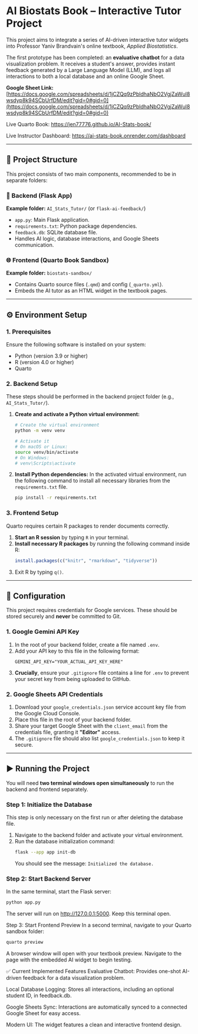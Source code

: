 # AI Biostats Book – Interactive Tutor Project

This project aims to integrate a series of AI-driven interactive tutor widgets into Professor Yaniv Brandvain's online textbook, *Applied Biostatistics*.

The first prototype has been completed: an **evaluative chatbot** for a data visualization problem. It receives a student's answer, provides instant feedback generated by a Large Language Model (LLM), and logs all interactions to both a local database and an online Google Sheet.

**Google Sheet Link:** [https://docs.google.com/spreadsheets/d/1jCZQq9zPbldhaNbO2VgjZaWul8wsdyp8k94SCbUrfDM/edit?gid=0#gid=0](https://docs.google.com/spreadsheets/d/1jCZQq9zPbldhaNbO2VgjZaWul8wsdyp8k94SCbUrfDM/edit?gid=0#gid=0)

Live Quarto Book: https://jen77776.github.io/AI-Stats-book/

Live Instructor Dashboard: https://ai-stats-book.onrender.com/dashboard

---

## 📁 Project Structure

This project consists of two main components, recommended to be in separate folders:

### 🔧 Backend (Flask App)

**Example folder:** `AI_Stats_Tutor/` (or `flask-ai-feedback/`)

- `app.py`: Main Flask application.
- `requirements.txt`: Python package dependencies.
- `feedback.db`: SQLite database file.
- Handles AI logic, database interactions, and Google Sheets communication.

### 🌐 Frontend (Quarto Book Sandbox)

**Example folder:** `biostats-sandbox/`

- Contains Quarto source files (`.qmd`) and config (`_quarto.yml`).
- Embeds the AI tutor as an HTML widget in the textbook pages.

---

## ⚙️ Environment Setup

### 1. Prerequisites

Ensure the following software is installed on your system:

- Python (version 3.9 or higher)
- R (version 4.0 or higher)
- Quarto

### 2. Backend Setup

These steps should be performed in the backend project folder (e.g., `AI_Stats_Tutor/`).

1.  **Create and activate a Python virtual environment:**
    ```bash
    # Create the virtual environment
    python -m venv venv

    # Activate it
    # On macOS or Linux:
    source venv/bin/activate
    # On Windows:
    # venv\Scripts\activate
    ```

2.  **Install Python dependencies:**
    In the activated virtual environment, run the following command to install all necessary libraries from the `requirements.txt` file.
    ```bash
    pip install -r requirements.txt
    ```

### 3. Frontend Setup

Quarto requires certain R packages to render documents correctly.

1.  **Start an R session** by typing `R` in your terminal.
2.  **Install necessary R packages** by running the following command inside R:
    ```r
    install.packages(c("knitr", "rmarkdown", "tidyverse"))
    ```
3.  Exit R by typing `q()`.

---

## 🔐 Configuration

This project requires credentials for Google services. These should be stored securely and **never** be committed to Git.

### 1. Google Gemini API Key
1.  In the root of your backend folder, create a file named `.env`.
2.  Add your API key to this file in the following format:
    ```
    GEMINI_API_KEY="YOUR_ACTUAL_API_KEY_HERE"
    ```
3.  **Crucially**, ensure your `.gitignore` file contains a line for `.env` to prevent your secret key from being uploaded to GitHub.

### 2. Google Sheets API Credentials
1.  Download your `google_credentials.json` service account key file from the Google Cloud Console.
2.  Place this file in the root of your backend folder.
3.  Share your target Google Sheet with the `client_email` from the credentials file, granting it **"Editor"** access.
4.  The `.gitignore` file should also list `google_credentials.json` to keep it secure.

---

## ▶️ Running the Project

You will need **two terminal windows open simultaneously** to run the backend and frontend separately.

### Step 1: Initialize the Database
This step is only necessary on the first run or after deleting the database file.

1.  Navigate to the backend folder and activate your virtual environment.
2.  Run the database initialization command:
    ```bash
    flask --app app init-db
    ```
    You should see the message: `Initialized the database.`

### Step 2: Start Backend Server
In the same terminal, start the Flask server:
```bash
python app.py
```
The server will run on http://127.0.0.1:5000. Keep this terminal open.

Step 3: Start Frontend Preview
In a second terminal, navigate to your Quarto sandbox folder:
```bash
quarto preview
```
A browser window will open with your textbook preview. Navigate to the page with the embedded AI widget to begin testing.

✅ Current Implemented Features
Evaluative Chatbot: Provides one-shot AI-driven feedback for a data visualization problem.

Local Database Logging: Stores all interactions, including an optional student ID, in feedback.db.

Google Sheets Sync: Interactions are automatically synced to a connected Google Sheet for easy access.

Modern UI: The widget features a clean and interactive frontend design.
